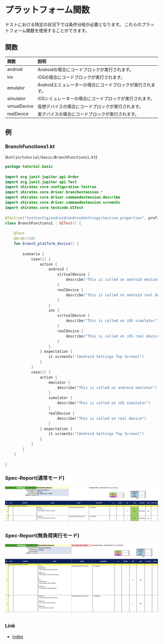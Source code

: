 # プラットフォーム関数

テストにおける特定の状況下では条件分岐が必要となります。
これらのプラットフォーム関数を使用することができます。

## 関数

| 関数            | 説明                                |
|:--------------|:----------------------------------|
| android       | Androidの場合にコードブロックが実行されます。        |
| ios           | iOSの場合にコードブロックが実行されます。            |
| emulator      | Androidエミュレーターの場合にコードブロックが実行されます。 |
| simulator     | iOSシミュレーターの場合にコードブロックが実行されます。     |
| virtualDevice | 仮想デバイスの場合にコードブロックが実行されます。         |
| realDevice    | 実デバイスの場合にコードブロックが実行されます。          |

## 例

### BranchFunctions1.kt

(`kotlin/tutorial/basic/BranchFunctions1.kt`)

```kotlin
package tutorial.basic

import org.junit.jupiter.api.Order
import org.junit.jupiter.api.Test
import shirates.core.configuration.Testrun
import shirates.core.driver.branchextension.*
import shirates.core.driver.commandextension.describe
import shirates.core.driver.commandextension.screenIs
import shirates.core.testcode.UITest

@Testrun("testConfig/android/androidSettings/testrun.properties", profile = "Android")
class BranchFunctions1 : UITest() {

    @Test
    @Order(10)
    fun branch_platform_device() {

        scenario {
            case(1) {
                action {
                    android {
                        virtualDevice {
                            describe("This is called on android emulator")
                        }
                        realDevice {
                            describe("This is called on android real device")
                        }
                    }
                    ios {
                        virtualDevice {
                            describe("This is called on iOS simulator")
                        }
                        realDevice {
                            describe("This is called on iOS real device")
                        }
                    }
                }.expectation {
                    it.screenIs("[Android Settings Top Screen]")
                }
            }
            case(2) {
                action {
                    emulator {
                        describe("This is called on android emulator")
                    }
                    simulator {
                        describe("This is called on iOS simulator")
                    }
                    realDevice {
                        describe("This is called on real device")
                    }
                }.expectation {
                    it.screenIs("[Android Settings Top Screen]")
                }
            }
        }
    }

}
```

### Spec-Report(通常モード)

![](../../_images/branch_functions_normal.png)

### Spec-Report(無負荷実行モード)

![](../../_images/branch_functions_no_load_run.png)

### Link

- [index](../../../index_ja.md)

